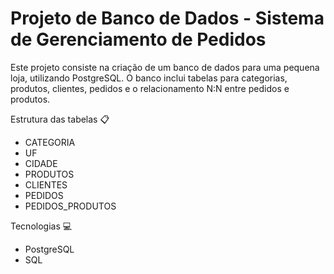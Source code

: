 # Projeto de Banco de Dados - Sistema de Gerenciamento de Pedidos
Este projeto consiste na criação de um banco de dados para uma pequena loja, utilizando PostgreSQL. 
O banco inclui tabelas para categorias, produtos, clientes, pedidos e o relacionamento N:N entre pedidos e produtos.

Estrutura das tabelas 📋
- CATEGORIA
- UF
- CIDADE
- PRODUTOS
- CLIENTES
- PEDIDOS
- PEDIDOS_PRODUTOS

Tecnologias 💻
- PostgreSQL
- SQL

